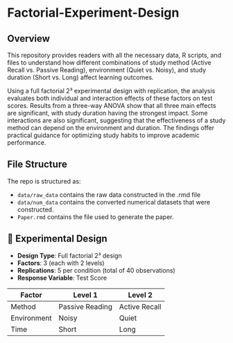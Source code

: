 # Factorial-Experiment-Design

## Overview
This repository provides readers with all the necessary data, R scripts, and files to understand how different combinations of study method (Active Recall vs. Passive Reading), environment (Quiet vs. Noisy), and study duration (Short vs. Long) affect learning outcomes. 

Using a full factorial 2³ experimental design with replication, the analysis evaluates both individual and interaction effects of these factors on test scores. Results from a three-way ANOVA show that all three main effects are significant, with study duration having the strongest impact. Some interactions are also significant, suggesting that the effectiveness of a study method can depend on the environment and duration. The findings offer practical guidance for optimizing study habits to improve academic performance.

## File Structure

The repo is structured as:

-   `data/raw_data` contains the raw data constructed in the .rmd file
-   `data/num_data` contains the converted numerical datasets that were constructed.
-   `Paper.rmd` contains the file used to generate the paper.


## 🧪 Experimental Design

- **Design Type**: Full factorial 2³ design
- **Factors**: 3 (each with 2 levels)
- **Replications**: 5 per condition (total of 40 observations)
- **Response Variable**: Test Score

| Factor     | Level 1         | Level 2       |
|------------|------------------|---------------|
| Method     | Passive Reading  | Active Recall |
| Environment| Noisy            | Quiet         |
| Time       | Short            | Long          |
